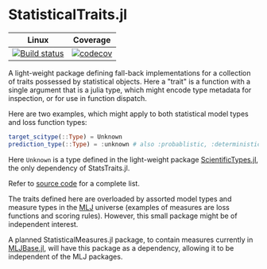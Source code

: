 # StatisticalTraits.jl 

|  Linux        | Coverage |
| :-----------: | :------: |
| [![Build status](https://github.com/alan-turing-institute/StatisticalTraits.jl/workflows/CI/badge.svg)](https://github.com/alan-turing-institute/StatisticalTraits.jl/actions)| [![codecov](https://codecov.io/gh/alan-turing-institute/StatisticalTraits.jl/branch/master/graph/badge.svg?token=rh6HnyIKc1)](https://codecov.io/gh/alan-turing-institute/StatisticalTraits.jl) |

A light-weight package defining fall-back implementations for a
collection of traits possessed by statistical objects. Here a "trait"
is a function with a single argument that is a julia type, which might
encode type metadata for inspection, or for use in function
dispatch. 

Here are two examples, which might apply to both statistical
model types and loss function types:

```julia
target_scitype(::Type) = Unknown
prediction_type(::Type) = :unknown # also :probablistic, :deterministic, :interval
```

Here `Unknown` is a type defined in the light-weight package
[ScientificTypes.jl](https://github.com/alan-turing-institute/ScientificTypes.jl),
the only dependency of StatsTraits.jl.

Refer to [source code](src/StatisticalTraits.jl) for a complete list.

The traits defined here are overloaded by assorted model types and
measure types in the
[MLJ](https://github.com/alan-turing-institute/MLJ.jl) universe
(examples of measures are loss functions and scoring rules). However,
this small package might be of independent interest.

A planned StatisticalMeasures.jl package, to contain measures
currently in
[MLJBase.jl](https://github.com/alan-turing-institute/MLJBase.jl),
will have this package as a dependency, allowing it to be independent
of the MLJ packages.
	
